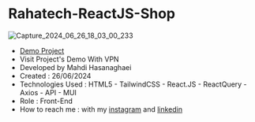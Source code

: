 # Rahatech-ReactJS-Shop
![Capture_2024_06_26_18_03_00_233](https://github.com/mahdihasanaghaei/Rahatech-ReactJS-Shop/assets/94457827/a3ff1908-4931-4b90-9f09-9da489978fa6)
- [Demo Project](https://rahatech-react-js-shop.vercel.app/)
- Visit Project's Demo With VPN 
- Developed by Mahdi Hasanaghaei
- Created : 26/06/2024
- Technologies Used : HTML5 - TailwindCSS - React.JS - ReactQuery - Axios - API - MUI
- Role : Front-End
- How to reach me : with my 
[instagram](https://www.instagram.com/mahdihasanaghaei.web/) and 
[linkedin](https://www.linkedin.com/in/mahdi-hasanaghaei/)
